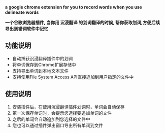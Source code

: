 **a google chrome extension for you to record words when you use delineate words**

**一个谷歌浏览器插件, 当你用 沉浸翻译 的划词翻译的时候, 帮你获取划词,方便后续导出到错词软件中记忆**

## 功能说明
- 自动捕获沉浸翻译插件中的划词
- 将单词保存到Chrome扩展存储中
- 支持导出单词到本地文本文件
- 支持使用File System Access API直接追加到用户指定的文件中

## 使用说明
1. 安装插件后，在使用沉浸翻译插件划词时，单词会自动保存
2. 第一次保存单词时，会提示您选择要追加单词的文件
3. 之后的单词会自动追加到您选择的文件中
4. 您也可以通过插件弹出窗口导出所有单词到文件
